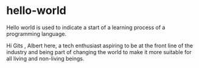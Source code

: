 # hello-world
Hello world is used to indicate a start of a learning process of a programming language.

Hi Gits ,
Albert here, a tech enthusiast aspiring to be at the front line
of the industry and being part of changing the world to make it more suitable for 
all living and non-living beings. 
